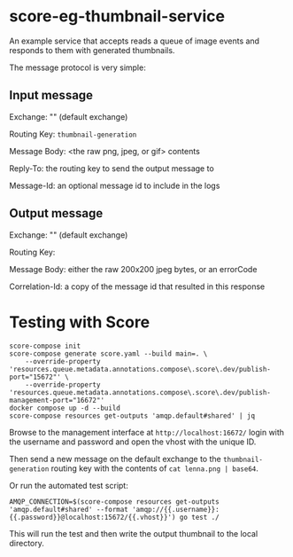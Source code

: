 # score-eg-thumbnail-service

An example service that accepts reads a queue of image events and responds to them with generated thumbnails.

The message protocol is very simple:

## Input message

Exchange: "" (default exchange)

Routing Key: `thumbnail-generation`

Message Body: <the raw png, jpeg, or gif> contents

Reply-To: the routing key to send the output message to

Message-Id: an optional message id to include in the logs

## Output message

Exchange: "" (default exchange)

Routing Key: <whatever the input message declared in Reply-To>

Message Body: either the raw 200x200 jpeg bytes, or an errorCode

Correlation-Id: a copy of the message id that resulted in this response

# Testing with Score

```
score-compose init
score-compose generate score.yaml --build main=. \
    --override-property 'resources.queue.metadata.annotations.compose\.score\.dev/publish-port="15672"' \
    --override-property 'resources.queue.metadata.annotations.compose\.score\.dev/publish-management-port="16672"'
docker compose up -d --build
score-compose resources get-outputs 'amqp.default#shared' | jq
```

Browse to the management interface at `http://localhost:16672/` login with the username and password and open the vhost with the unique ID.

Then send a new message on the default exchange to the `thumbnail-generation` routing key with the contents of `cat lenna.png | base64`.

Or run the automated test script:

```
AMQP_CONNECTION=$(score-compose resources get-outputs 'amqp.default#shared' --format 'amqp://{{.username}}:{{.password}}@localhost:15672/{{.vhost}}') go test ./
```

This will run the test and then write the output thumbnail to the local directory.
